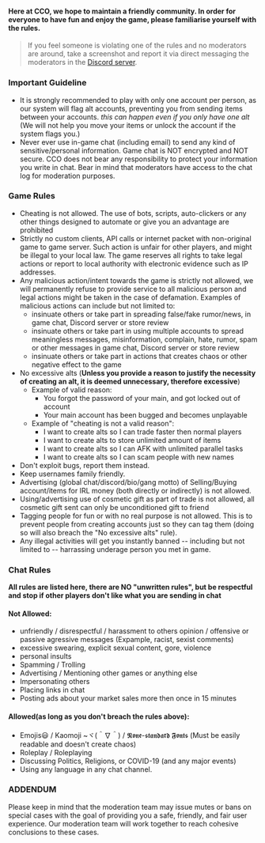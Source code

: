 

#### Here at CCO, we hope to maintain a friendly community. In order for everyone to have fun and enjoy the game, please familiarise yourself with the rules. 

> If you feel someone is violating one of the rules and no moderators are around, take a screenshot and report it via direct messaging the moderators in the [Discord server](https://discord.gg/JREx8xz).
### Important Guideline
* It is strongly recommended to play with only one account per person, as our system will flag alt accounts, preventing you from sending items between your accounts. *this can happen even if you only have one alt* (We will not help you move your items or unlock the account if the system flags you.)
* Never ever use in-game chat (including email) to send any kind of sensitive/personal information. Game chat is NOT encrypted and NOT secure. CCO does not bear any responsibility to protect your information you write in chat. Bear in mind that moderators have access to the chat log for moderation purposes. 

### Game Rules
* Cheating is not allowed. The use of bots, scripts, auto-clickers or any other things designed to automate or give you an advantage are prohibited
* Strictly no custom clients, API calls or internet packet with non-original game to game server. Such action is unfair for other players, and might be illegal to your local law. The game reserves all rights to take legal actions or report to local authority with electronic evidence such as IP addresses.
* Any malicious action/intent towards the game is strictly not allowed, we will permanently refuse to provide service to all malicious person and legal actions might be taken in the case of defamation. Examples of malicious actions can include but not limited to: 
   * insinuate others or take part in spreading false/fake rumor/news, in game chat, Discord server or store review
   * insinuate others or take part in using multiple accounts to spread meaningless messages, misinformation, complain, hate, rumor, spam or other messages in game chat, Discord server or store review
   * insinuate others or take part in actions that creates chaos or other negative effect to the game
* No excessive alts (**Unless you provide a reason to justify the necessity of creating an alt, it is deemed unnecessary, therefore excessive**) 
    * Example of valid reason:
      * You forgot the password of your main, and got locked out of account
      * Your main account has been bugged and becomes unplayable
    * Example of "cheating is not a valid reason":  
      * I want to create alts so I can trade faster then normal players
      * I want to create alts to store unlimited amount of items
      * I want to create alts so I can AFK with unlimited parallel tasks
      * I want to create alts so I can scam people with new names
* Don't exploit bugs, report them instead.
* Keep usernames family friendly.
* Advertising (global chat/discord/bio/gang motto) of Selling/Buying account/items for IRL money (both directly or indirectly) is not allowed.
* Using/advertising use of cosmetic gift as part of trade is not allowed, all cosmetic gift sent can only be unconditioned gift to friend
* Tagging people for fun or with no real purpose is not allowed. This is to prevent people from creating accounts just so they can tag them (doing so will also breach the "No excessive alts" rule).
* Any illegal activities will get you instantly banned -- including but not limited to -- harrassing underage person you met in game.

### Chat Rules
**All rules are listed here, there are NO "unwritten rules", but be respectful and stop if other players don't like what you are sending in chat**
#### Not Allowed: 
* unfriendly / disrespectful / harassment to others opinion / offensive or passive agressive messages (Expample, racist, sexist comments)
* excessive swearing, explicit sexual content, gore, violence
* personal insults
* Spamming / Trolling 
* Advertising / Mentioning other games or anything else
* Impersonating others  
* Placing links in chat
* Posting ads about your market sales more then once in 15 minutes

#### Allowed(as long as you don't breach the rules above):
* Emojis😃 / Kaomoji ~ヾ(＾∇＾) / 𝕹𝖔𝖓𝖊-𝖘𝖙𝖆𝖓𝖉𝖆𝖗𝖉 𝕱𝖔𝖓𝖙𝖘 (Must be easily readable and doesn't create chaos)
* Roleplay / Roleplaying
* Discussing Politics, Religions, or COVID-19 (and any major events)
* Using any language in any chat channel.

### ADDENDUM
Please keep in mind that the moderation team may issue mutes or bans on special cases with the goal of providing you a safe, friendly, and fair user experience. Our moderation team will work together to reach cohesive conclusions to these cases.

